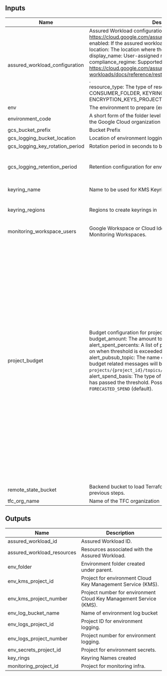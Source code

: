 <!-- BEGINNING OF PRE-COMMIT-TERRAFORM DOCS HOOK -->
## Inputs

| Name | Description | Type | Default | Required |
|------|-------------|------|---------|:--------:|
| assured\_workload\_configuration | Assured Workload configuration. See https://cloud.google.com/assured-workloads ."<br>  enabled: If the assured workload should be created.<br>  location: The location where the workload will be created.<br>  display\_name: User-assigned resource display name.<br>  compliance\_regime: Supported Compliance Regimes. See https://cloud.google.com/assured-workloads/docs/reference/rest/Shared.Types/ComplianceRegime .<br>  resource\_type: The type of resource. One of CONSUMER\_FOLDER, KEYRING, or ENCRYPTION\_KEYS\_PROJECT. | <pre>object({<br>    enabled           = optional(bool, false)<br>    location          = optional(string, "us-central1")<br>    display_name      = optional(string, "FEDRAMP-MODERATE")<br>    compliance_regime = optional(string, "FEDRAMP_MODERATE")<br>    resource_type     = optional(string, "CONSUMER_FOLDER")<br>  })</pre> | `{}` | no |
| env | The environment to prepare (ex. development) | `string` | n/a | yes |
| environment\_code | A short form of the folder level resources (environment) within the Google Cloud organization (ex. d). | `string` | n/a | yes |
| gcs\_bucket\_prefix | Bucket Prefix | `string` | `"bkt"` | no |
| gcs\_logging\_bucket\_location | Location of environment logging bucket | `string` | `"us-central1"` | no |
| gcs\_logging\_key\_rotation\_period | Rotation period in seconds to be used for KMS Key | `string` | `"7776000s"` | no |
| gcs\_logging\_retention\_period | Retention configuration for environment logging bucket | <pre>object({<br>    is_locked             = bool<br>    retention_period_days = number<br>  })</pre> | `null` | no |
| keyring\_name | Name to be used for KMS Keyring | `string` | `"sample-keyring"` | no |
| keyring\_regions | Regions to create keyrings in | `list(string)` | <pre>[<br>  "us-central1",<br>  "us-east4"<br>]</pre> | no |
| monitoring\_workspace\_users | Google Workspace or Cloud Identity group that have access to Monitoring Workspaces. | `string` | n/a | yes |
| project\_budget | Budget configuration for projects.<br>  budget\_amount: The amount to use as the budget.<br>  alert\_spent\_percents: A list of percentages of the budget to alert on when threshold is exceeded.<br>  alert\_pubsub\_topic: The name of the Cloud Pub/Sub topic where budget related messages will be published, in the form of `projects/{project_id}/topics/{topic_id}`.<br>  alert\_spend\_basis: The type of basis used to determine if spend has passed the threshold. Possible choices are `CURRENT_SPEND` or `FORECASTED_SPEND` (default). | <pre>object({<br>    base_network_budget_amount                  = optional(number, 1000)<br>    base_network_alert_spent_percents           = optional(list(number), [1.2])<br>    base_network_alert_pubsub_topic             = optional(string, null)<br>    base_network_budget_alert_spend_basis       = optional(string, "FORECASTED_SPEND")<br>    restricted_network_budget_amount            = optional(number, 1000)<br>    restricted_network_alert_spent_percents     = optional(list(number), [1.2])<br>    restricted_network_alert_pubsub_topic       = optional(string, null)<br>    restricted_network_budget_alert_spend_basis = optional(string, "FORECASTED_SPEND")<br>    monitoring_budget_amount                    = optional(number, 1000)<br>    monitoring_alert_spent_percents             = optional(list(number), [1.2])<br>    monitoring_alert_pubsub_topic               = optional(string, null)<br>    monitoring_budget_alert_spend_basis         = optional(string, "FORECASTED_SPEND")<br>    secret_budget_amount                        = optional(number, 1000)<br>    secret_alert_spent_percents                 = optional(list(number), [1.2])<br>    secret_alert_pubsub_topic                   = optional(string, null)<br>    secret_budget_alert_spend_basis             = optional(string, "FORECASTED_SPEND")<br>    kms_budget_amount                           = optional(number, 1000)<br>    kms_alert_spent_percents                    = optional(list(number), [1.2])<br>    kms_alert_pubsub_topic                      = optional(string, null)<br>    kms_budget_alert_spend_basis                = optional(string, "FORECASTED_SPEND")<br>    logging_budget_amount                       = optional(number, 1000)<br>    logging_alert_spent_percents                = optional(list(number), [1.2])<br>    logging_alert_pubsub_topic                  = optional(string, null)<br>    logging_budget_alert_spend_basis            = optional(string, "FORECASTED_SPEND")<br>  })</pre> | `{}` | no |
| remote\_state\_bucket | Backend bucket to load Terraform Remote State Data from previous steps. | `string` | n/a | yes |
| tfc\_org\_name | Name of the TFC organization | `string` | n/a | yes |

## Outputs

| Name | Description |
|------|-------------|
| assured\_workload\_id | Assured Workload ID. |
| assured\_workload\_resources | Resources associated with the Assured Workload. |
| env\_folder | Environment folder created under parent. |
| env\_kms\_project\_id | Project for environment Cloud Key Management Service (KMS). |
| env\_kms\_project\_number | Project number for environment Cloud Key Management Service (KMS). |
| env\_log\_bucket\_name | Name of environment log bucket |
| env\_logs\_project\_id | Project ID for environment logging. |
| env\_logs\_project\_number | Project number for environment logging. |
| env\_secrets\_project\_id | Project for environment secrets. |
| key\_rings | Keyring Names created |
| monitoring\_project\_id | Project for monitoring infra. |

<!-- END OF PRE-COMMIT-TERRAFORM DOCS HOOK -->

